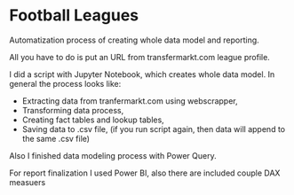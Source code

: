 # Football Leagues
Automatization process of creating whole data model and reporting.

All you have to do is put an URL from transfermarkt.com league profile.

I did a script with Jupyter Notebook, which creates whole data model. In general the process looks like:
- Extracting data from tranfermarkt.com using webscrapper,
- Transforming data process,
- Creating fact tables and lookup tables,
- Saving data to .csv file, (if you run script again, then data will append to the same .csv file)

Also I finished data modeling process with Power Query.

For report finalization I used Power BI, also there are included couple DAX measuers
